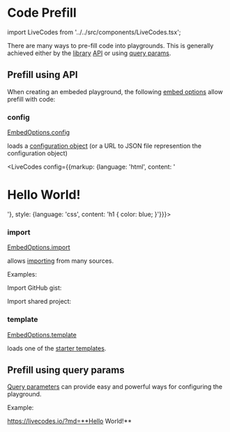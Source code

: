 # Code Prefill

import LiveCodes from '../../src/components/LiveCodes.tsx';

There are many ways to pre-fill code into playgrounds. This is generally achieved either by the [library](../getting-started.md#npm-package) [API](../advanced/api.md) or using [query params](../configuration/query-params.md).

## Prefill using API

When creating an embeded playground, the following [embed options](../advanced/api.md#embed-options) allow prefill with code:

### config

[EmbedOptions.config](../advanced/api.md#config)

loads a [configuration object](../configuration/configuration-object.md) (or a URL to JSON file represention the configuration object)

<LiveCodes config={{markup: {language: 'html', content: '<h1>Hello World!</h1>'}, style: {language: 'css', content: 'h1 { color: blue; }'}}}></LiveCodes>

### import

[EmbedOptions.import](../advanced/api.md#import)

allows [importing](./import.md) from many sources.

Examples:

Import GitHub gist:

<LiveCodes import="https://gist.github.com/f01deb828a42f363502fbae7964d48e9"></LiveCodes>

Import shared project:

<LiveCodes import="id/6ys2b8txf33"></LiveCodes>

### template

[EmbedOptions.template](../advanced/api.md#template)

loads one of the [starter templates](./templates.md).

<LiveCodes template="react"></LiveCodes>

## Prefill using query params

[Query parameters](../configuration/query-params.md) can provide easy and powerful ways for configuring the playground.

Example:

<a href="https://livecodes.io/?md=**Hello World!**" target="_blank">https://livecodes.io/?md=**Hello World!**</a><br /><br />

<LiveCodes query="md=**Hello World!**"></LiveCodes>
